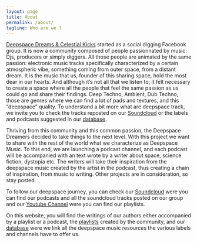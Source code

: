```yaml
---
layout: page
title: About
permalink: /about/
tagline: Who are we ?
---
```


[Deepspace Dreams & Celestial Kicks](https://www.facebook.com/groups/deepspacedreams/) started as a social digging Facebook group. It is now a community composed of people passionnated by music: Djs, producers or simply diggers. 
All those people are animated by the same passion: electronic music tracks specifically characterized by a certain atmospheric vibe, something coming from outer space, from a distant dream. It is the music that us, founder of this sharing space, hold the most dear in our hearts. And although it’s not all that we listen to, it felt necessary to create a space where all the people that feel the same passion as us could go and share their findings. 
Deep Techno, Ambient, Dub Techno, those are genres where we can find a lot of pads and textures, and this “deepspace” quality. To understand a bit more what are deepspace track, we invite you to check the tracks reposted on our [Soundcloud](https://soundcloud.com/deepspace-dreams) or the labels and podcasts suggested in our [database](http://deepspacedreams.com/database/). 

Thriving from this community and this common passion, the Deepspace Dreamers decided to take things to the next level. 
With this project we want to share with the rest of the world what we characterize as Deepspace Music. 
To this end, we are launching a podcast channel, and each podcast will be accompanied with an text wrote by a writer about space, science fiction, dystopia etc. The writers will take their inspiration from the deepspace music created by the artist in the podcast, thus creating a chain of inspiration, from music to writing. 
Other projects are in consideration, so stay posted. 

To follow our deepspace journey, you can check our [Soundcloud](https://soundcloud.com/deepspace-dreams) were you can find our podcasts and all the soundcloud tracks posted on our group and our [Youtube Channel](https://www.youtube.com/channel/UCx6qpL85eEaqOAb0hz5N66w) were you can find our playlists. 

On this website, you will find the writings of our authors either accompanied by a playlist or a podcast, the [playlists](http://deepspacedreams.com/playlists/) created by the community, and our [database](http://deepspacedreams.com/database/) were we link all the deepspace music resources the various labels and channels have to offer us. 

